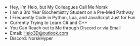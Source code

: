 - Hey, I’m Heio, but My Colleagues Call Me Norsk
- I am a 3rd Year Biochemistry Student on a Pre-Med Pathway
- I Frequently Code in Python, Lua, and JavaScript Just for Fun
- Currently Trying to Learn C# and C++
- You Can Reach out to Me through Discord or via Email
- Email: Heio3D@outlook.com
- Discord: NorskHyper
